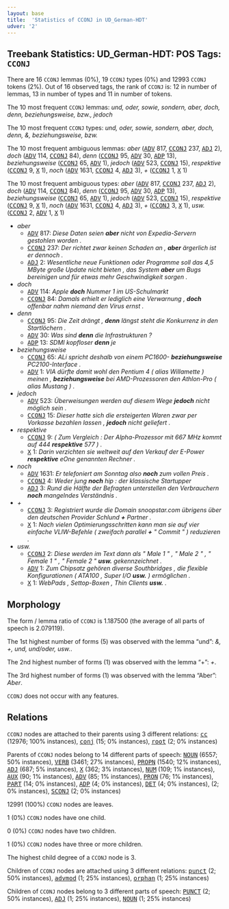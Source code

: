 ```yaml
---
layout: base
title:  'Statistics of CCONJ in UD_German-HDT'
udver: '2'
---
```


## Treebank Statistics: UD_German-HDT: POS Tags: `CCONJ`

There are 16 `CCONJ` lemmas (0%), 19 `CCONJ` types (0%) and 12993 `CCONJ` tokens (2%).
Out of 16 observed tags, the rank of `CCONJ` is: 12 in number of lemmas, 13 in number of types and 11 in number of tokens.

The 10 most frequent `CCONJ` lemmas: <em>und, oder, sowie, sondern, aber, doch, denn, beziehungsweise, bzw., jedoch</em>

The 10 most frequent `CCONJ` types:  <em>und, oder, sowie, sondern, aber, doch, denn, &, beziehungsweise, bzw.</em>

The 10 most frequent ambiguous lemmas: <em>aber</em> (<tt><a href="de_hdt-pos-ADV.html">ADV</a></tt> 817, <tt><a href="de_hdt-pos-CCONJ.html">CCONJ</a></tt> 237, <tt><a href="de_hdt-pos-ADJ.html">ADJ</a></tt> 2), <em>doch</em> (<tt><a href="de_hdt-pos-ADV.html">ADV</a></tt> 114, <tt><a href="de_hdt-pos-CCONJ.html">CCONJ</a></tt> 84), <em>denn</em> (<tt><a href="de_hdt-pos-CCONJ.html">CCONJ</a></tt> 95, <tt><a href="de_hdt-pos-ADV.html">ADV</a></tt> 30, <tt><a href="de_hdt-pos-ADP.html">ADP</a></tt> 13), <em>beziehungsweise</em> (<tt><a href="de_hdt-pos-CCONJ.html">CCONJ</a></tt> 65, <tt><a href="de_hdt-pos-ADV.html">ADV</a></tt> 1), <em>jedoch</em> (<tt><a href="de_hdt-pos-ADV.html">ADV</a></tt> 523, <tt><a href="de_hdt-pos-CCONJ.html">CCONJ</a></tt> 15), <em>respektive</em> (<tt><a href="de_hdt-pos-CCONJ.html">CCONJ</a></tt> 9, <tt><a href="de_hdt-pos-X.html">X</a></tt> 1), <em>noch</em> (<tt><a href="de_hdt-pos-ADV.html">ADV</a></tt> 1631, <tt><a href="de_hdt-pos-CCONJ.html">CCONJ</a></tt> 4, <tt><a href="de_hdt-pos-ADJ.html">ADJ</a></tt> 3), <em>+</em> (<tt><a href="de_hdt-pos-CCONJ.html">CCONJ</a></tt> 1, <tt><a href="de_hdt-pos-X.html">X</a></tt> 1)

The 10 most frequent ambiguous types:  <em>aber</em> (<tt><a href="de_hdt-pos-ADV.html">ADV</a></tt> 817, <tt><a href="de_hdt-pos-CCONJ.html">CCONJ</a></tt> 237, <tt><a href="de_hdt-pos-ADJ.html">ADJ</a></tt> 2), <em>doch</em> (<tt><a href="de_hdt-pos-ADV.html">ADV</a></tt> 114, <tt><a href="de_hdt-pos-CCONJ.html">CCONJ</a></tt> 84), <em>denn</em> (<tt><a href="de_hdt-pos-CCONJ.html">CCONJ</a></tt> 95, <tt><a href="de_hdt-pos-ADV.html">ADV</a></tt> 30, <tt><a href="de_hdt-pos-ADP.html">ADP</a></tt> 13), <em>beziehungsweise</em> (<tt><a href="de_hdt-pos-CCONJ.html">CCONJ</a></tt> 65, <tt><a href="de_hdt-pos-ADV.html">ADV</a></tt> 1), <em>jedoch</em> (<tt><a href="de_hdt-pos-ADV.html">ADV</a></tt> 523, <tt><a href="de_hdt-pos-CCONJ.html">CCONJ</a></tt> 15), <em>respektive</em> (<tt><a href="de_hdt-pos-CCONJ.html">CCONJ</a></tt> 9, <tt><a href="de_hdt-pos-X.html">X</a></tt> 1), <em>noch</em> (<tt><a href="de_hdt-pos-ADV.html">ADV</a></tt> 1631, <tt><a href="de_hdt-pos-CCONJ.html">CCONJ</a></tt> 4, <tt><a href="de_hdt-pos-ADJ.html">ADJ</a></tt> 3), <em>+</em> (<tt><a href="de_hdt-pos-CCONJ.html">CCONJ</a></tt> 3, <tt><a href="de_hdt-pos-X.html">X</a></tt> 1), <em>usw.</em> (<tt><a href="de_hdt-pos-CCONJ.html">CCONJ</a></tt> 2, <tt><a href="de_hdt-pos-ADV.html">ADV</a></tt> 1, <tt><a href="de_hdt-pos-X.html">X</a></tt> 1)


* <em>aber</em>
  * <tt><a href="de_hdt-pos-ADV.html">ADV</a></tt> 817: <em>Diese Daten seien <b>aber</b> nicht von Expedia-Servern gestohlen worden .</em>
  * <tt><a href="de_hdt-pos-CCONJ.html">CCONJ</a></tt> 237: <em>Der richtet zwar keinen Schaden an , <b>aber</b> ärgerlich ist er dennoch .</em>
  * <tt><a href="de_hdt-pos-ADJ.html">ADJ</a></tt> 2: <em>Wesentliche neue Funktionen oder Programme soll das 4,5 MByte große Update nicht bieten , das System <b>aber</b> um Bugs bereinigen und für etwas mehr Geschwindigkeit sorgen .</em>
* <em>doch</em>
  * <tt><a href="de_hdt-pos-ADV.html">ADV</a></tt> 114: <em>Apple <b>doch</b> Nummer 1 im US-Schulmarkt</em>
  * <tt><a href="de_hdt-pos-CCONJ.html">CCONJ</a></tt> 84: <em>Damals erhielt er lediglich eine Verwarnung , <b>doch</b> offenbar nahm niemand den Virus ernst .</em>
* <em>denn</em>
  * <tt><a href="de_hdt-pos-CCONJ.html">CCONJ</a></tt> 95: <em>Die Zeit drängt , <b>denn</b> längst steht die Konkurrenz in den Startlöchern .</em>
  * <tt><a href="de_hdt-pos-ADV.html">ADV</a></tt> 30: <em>Was sind <b>denn</b> die Infrastrukturen ?</em>
  * <tt><a href="de_hdt-pos-ADP.html">ADP</a></tt> 13: <em>SDMI kopfloser <b>denn</b> je</em>
* <em>beziehungsweise</em>
  * <tt><a href="de_hdt-pos-CCONJ.html">CCONJ</a></tt> 65: <em>ALi spricht deshalb von einem PC1600- <b>beziehungsweise</b> PC2100-Interface .</em>
  * <tt><a href="de_hdt-pos-ADV.html">ADV</a></tt> 1: <em>VIA dürfte damit wohl den Pentium 4 ( alias Willamette ) meinen , <b>beziehungsweise</b> bei AMD-Prozessoren den Athlon-Pro ( alias Mustang ) .</em>
* <em>jedoch</em>
  * <tt><a href="de_hdt-pos-ADV.html">ADV</a></tt> 523: <em>Überweisungen werden auf diesem Wege <b>jedoch</b> nicht möglich sein .</em>
  * <tt><a href="de_hdt-pos-CCONJ.html">CCONJ</a></tt> 15: <em>Dieser hatte sich die ersteigerten Waren zwar per Vorkasse bezahlen lassen , <b>jedoch</b> nicht geliefert .</em>
* <em>respektive</em>
  * <tt><a href="de_hdt-pos-CCONJ.html">CCONJ</a></tt> 9: <em>( Zum Vergleich : Der Alpha-Prozessor mit 667 MHz kommt auf 444 <b>respektive</b> 577 ) .</em>
  * <tt><a href="de_hdt-pos-X.html">X</a></tt> 1: <em>Darin verzichten sie weltweit auf den Verkauf der E-Power <b>respektive</b> eOne genannten Rechner .</em>
* <em>noch</em>
  * <tt><a href="de_hdt-pos-ADV.html">ADV</a></tt> 1631: <em>Er telefoniert am Sonntag also <b>noch</b> zum vollen Preis .</em>
  * <tt><a href="de_hdt-pos-CCONJ.html">CCONJ</a></tt> 4: <em>Weder jung <b>noch</b> hip : der klassische Startupper</em>
  * <tt><a href="de_hdt-pos-ADJ.html">ADJ</a></tt> 3: <em>Rund die Hälfte der Befragten unterstellen den Verbrauchern <b>noch</b> mangelndes Verständnis .</em>
* <em>+</em>
  * <tt><a href="de_hdt-pos-CCONJ.html">CCONJ</a></tt> 3: <em>Registriert wurde die Domain snoopstar.com übrigens über den deutschen Provider Schlund <b>+</b> Partner .</em>
  * <tt><a href="de_hdt-pos-X.html">X</a></tt> 1: <em>Nach vielen Optimierungsschritten kann man sie auf vier einfache VLIW-Befehle ( zweifach parallel <b>+</b> " Commit " ) reduzieren .</em>
* <em>usw.</em>
  * <tt><a href="de_hdt-pos-CCONJ.html">CCONJ</a></tt> 2: <em>Diese werden im Text dann als " Male 1 " , " Male 2 " , " Female 1 " , " Female 2 " <b>usw.</b> gekennzeichnet .</em>
  * <tt><a href="de_hdt-pos-ADV.html">ADV</a></tt> 1: <em>Zum Chipsatz gehören diverse Southbridges , die flexible Konfigurationen ( ATA100 , Super I/O <b>usw.</b> ) ermöglichen .</em>
  * <tt><a href="de_hdt-pos-X.html">X</a></tt> 1: <em>WebPads , Settop-Boxen , Thin Clients <b>usw.</b> .</em>

## Morphology

The form / lemma ratio of `CCONJ` is 1.187500 (the average of all parts of speech is 2.079119).

The 1st highest number of forms (5) was observed with the lemma “und”: <em>&, +, und, und/oder, usw.</em>.

The 2nd highest number of forms (1) was observed with the lemma “+”: <em>+</em>.

The 3rd highest number of forms (1) was observed with the lemma “Aber”: <em>Aber</em>.

`CCONJ` does not occur with any features.


## Relations

`CCONJ` nodes are attached to their parents using 3 different relations: <tt><a href="de_hdt-dep-cc.html">cc</a></tt> (12976; 100% instances), <tt><a href="de_hdt-dep-conj.html">conj</a></tt> (15; 0% instances), <tt><a href="de_hdt-dep-root.html">root</a></tt> (2; 0% instances)

Parents of `CCONJ` nodes belong to 14 different parts of speech: <tt><a href="de_hdt-pos-NOUN.html">NOUN</a></tt> (6557; 50% instances), <tt><a href="de_hdt-pos-VERB.html">VERB</a></tt> (3461; 27% instances), <tt><a href="de_hdt-pos-PROPN.html">PROPN</a></tt> (1540; 12% instances), <tt><a href="de_hdt-pos-ADJ.html">ADJ</a></tt> (687; 5% instances), <tt><a href="de_hdt-pos-X.html">X</a></tt> (362; 3% instances), <tt><a href="de_hdt-pos-NUM.html">NUM</a></tt> (109; 1% instances), <tt><a href="de_hdt-pos-AUX.html">AUX</a></tt> (90; 1% instances), <tt><a href="de_hdt-pos-ADV.html">ADV</a></tt> (85; 1% instances), <tt><a href="de_hdt-pos-PRON.html">PRON</a></tt> (76; 1% instances), <tt><a href="de_hdt-pos-PART.html">PART</a></tt> (14; 0% instances), <tt><a href="de_hdt-pos-ADP.html">ADP</a></tt> (4; 0% instances), <tt><a href="de_hdt-pos-DET.html">DET</a></tt> (4; 0% instances),  (2; 0% instances), <tt><a href="de_hdt-pos-SCONJ.html">SCONJ</a></tt> (2; 0% instances)

12991 (100%) `CCONJ` nodes are leaves.

1 (0%) `CCONJ` nodes have one child.

0 (0%) `CCONJ` nodes have two children.

1 (0%) `CCONJ` nodes have three or more children.

The highest child degree of a `CCONJ` node is 3.

Children of `CCONJ` nodes are attached using 3 different relations: <tt><a href="de_hdt-dep-punct.html">punct</a></tt> (2; 50% instances), <tt><a href="de_hdt-dep-advmod.html">advmod</a></tt> (1; 25% instances), <tt><a href="de_hdt-dep-orphan.html">orphan</a></tt> (1; 25% instances)

Children of `CCONJ` nodes belong to 3 different parts of speech: <tt><a href="de_hdt-pos-PUNCT.html">PUNCT</a></tt> (2; 50% instances), <tt><a href="de_hdt-pos-ADJ.html">ADJ</a></tt> (1; 25% instances), <tt><a href="de_hdt-pos-NOUN.html">NOUN</a></tt> (1; 25% instances)


